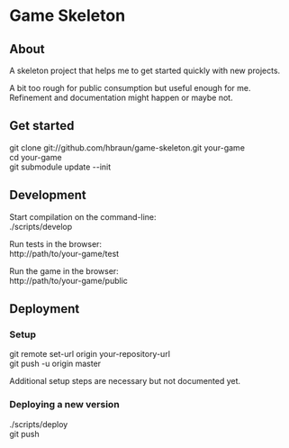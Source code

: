 # Game Skeleton

## About

A skeleton project that helps me to get started quickly with new projects.

A bit too rough for public consumption but useful enough for me. Refinement and
documentation might happen or maybe not.


## Get started

git clone git://github.com/hbraun/game-skeleton.git your-game<br />
cd your-game<br />
git submodule update --init


## Development

Start compilation on the command-line:<br />
./scripts/develop

Run tests in the browser:<br />
http://path/to/your-game/test

Run the game in the browser:<br />
http://path/to/your-game/public


## Deployment

### Setup

git remote set-url origin your-repository-url<br />
git push -u origin master<br />

Additional setup steps are necessary but not documented yet.


### Deploying a new version

./scripts/deploy<br />
git push<br />
